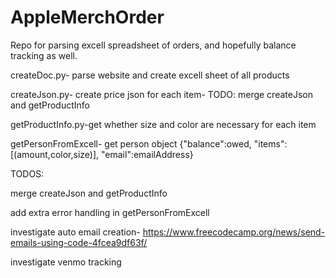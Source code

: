 # AppleMerchOrder

Repo for parsing excell spreadsheet of orders, and hopefully balance tracking as well.

createDoc.py- parse website and create excell sheet of all products

createJson.py- create price json for each item- TODO: merge createJson and getProductInfo

getProductInfo.py-get whether size and color are necessary for each item

getPersonFromExcell- get person object {"balance":owed, "items":[(amount,color,size)], "email":emailAddress}

TODOS:

merge createJson and getProductInfo

add extra error handling in getPersonFromExcell

investigate auto email creation- https://www.freecodecamp.org/news/send-emails-using-code-4fcea9df63f/

investigate venmo tracking
